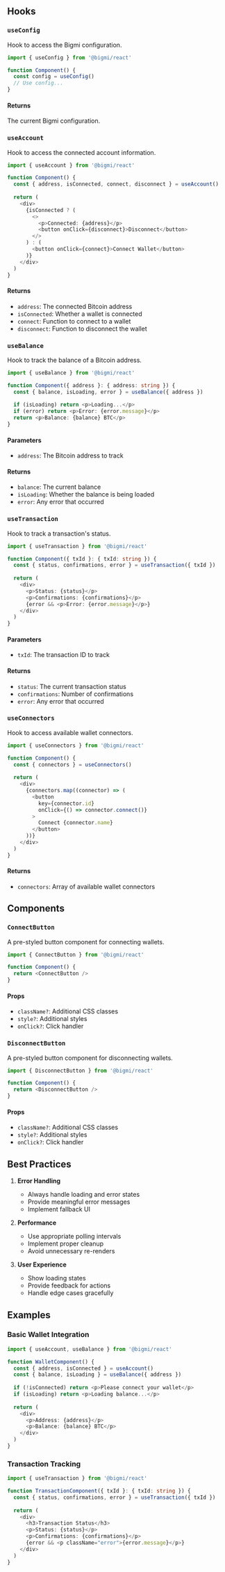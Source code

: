 ## Hooks

### `useConfig`

Hook to access the Bigmi configuration.

```typescript
import { useConfig } from '@bigmi/react'

function Component() {
  const config = useConfig()
  // Use config...
}
```

#### Returns

The current Bigmi configuration.

### `useAccount`

Hook to access the connected account information.

```typescript
import { useAccount } from '@bigmi/react'

function Component() {
  const { address, isConnected, connect, disconnect } = useAccount()
  
  return (
    <div>
      {isConnected ? (
        <>
          <p>Connected: {address}</p>
          <button onClick={disconnect}>Disconnect</button>
        </>
      ) : (
        <button onClick={connect}>Connect Wallet</button>
      )}
    </div>
  )
}
```

#### Returns

- `address`: The connected Bitcoin address
- `isConnected`: Whether a wallet is connected
- `connect`: Function to connect to a wallet
- `disconnect`: Function to disconnect the wallet

### `useBalance`

Hook to track the balance of a Bitcoin address.

```typescript
import { useBalance } from '@bigmi/react'

function Component({ address }: { address: string }) {
  const { balance, isLoading, error } = useBalance({ address })
  
  if (isLoading) return <p>Loading...</p>
  if (error) return <p>Error: {error.message}</p>
  return <p>Balance: {balance} BTC</p>
}
```

#### Parameters

- `address`: The Bitcoin address to track

#### Returns

- `balance`: The current balance
- `isLoading`: Whether the balance is being loaded
- `error`: Any error that occurred

### `useTransaction`

Hook to track a transaction's status.

```typescript
import { useTransaction } from '@bigmi/react'

function Component({ txId }: { txId: string }) {
  const { status, confirmations, error } = useTransaction({ txId })
  
  return (
    <div>
      <p>Status: {status}</p>
      <p>Confirmations: {confirmations}</p>
      {error && <p>Error: {error.message}</p>}
    </div>
  )
}
```

#### Parameters

- `txId`: The transaction ID to track

#### Returns

- `status`: The current transaction status
- `confirmations`: Number of confirmations
- `error`: Any error that occurred

### `useConnectors`

Hook to access available wallet connectors.

```typescript
import { useConnectors } from '@bigmi/react'

function Component() {
  const { connectors } = useConnectors()
  
  return (
    <div>
      {connectors.map((connector) => (
        <button
          key={connector.id}
          onClick={() => connector.connect()}
        >
          Connect {connector.name}
        </button>
      ))}
    </div>
  )
}
```

#### Returns

- `connectors`: Array of available wallet connectors

## Components

### `ConnectButton`

A pre-styled button component for connecting wallets.

```typescript
import { ConnectButton } from '@bigmi/react'

function Component() {
  return <ConnectButton />
}
```

#### Props

- `className?`: Additional CSS classes
- `style?`: Additional styles
- `onClick?`: Click handler

### `DisconnectButton`

A pre-styled button component for disconnecting wallets.

```typescript
import { DisconnectButton } from '@bigmi/react'

function Component() {
  return <DisconnectButton />
}
```

#### Props

- `className?`: Additional CSS classes
- `style?`: Additional styles
- `onClick?`: Click handler

## Best Practices

1. **Error Handling**
   - Always handle loading and error states
   - Provide meaningful error messages
   - Implement fallback UI

2. **Performance**
   - Use appropriate polling intervals
   - Implement proper cleanup
   - Avoid unnecessary re-renders

3. **User Experience**
   - Show loading states
   - Provide feedback for actions
   - Handle edge cases gracefully

## Examples

### Basic Wallet Integration

```typescript
import { useAccount, useBalance } from '@bigmi/react'

function WalletComponent() {
  const { address, isConnected } = useAccount()
  const { balance, isLoading } = useBalance({ address })
  
  if (!isConnected) return <p>Please connect your wallet</p>
  if (isLoading) return <p>Loading balance...</p>
  
  return (
    <div>
      <p>Address: {address}</p>
      <p>Balance: {balance} BTC</p>
    </div>
  )
}
```

### Transaction Tracking

```typescript
import { useTransaction } from '@bigmi/react'

function TransactionComponent({ txId }: { txId: string }) {
  const { status, confirmations, error } = useTransaction({ txId })
  
  return (
    <div>
      <h3>Transaction Status</h3>
      <p>Status: {status}</p>
      <p>Confirmations: {confirmations}</p>
      {error && <p className="error">{error.message}</p>}
    </div>
  )
}
```